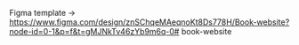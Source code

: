 Figma template -> https://www.figma.com/design/znSChqeMAeqnoKt8Ds778H/Book-website?node-id=0-1&p=f&t=gMJNkTv46zYb9m6q-0# book-website
